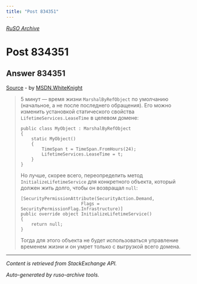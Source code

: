 ```yaml
---
title: "Post 834351"
---
```

<p><i><a href="https://github.com/MSDN-WhiteKnight/ruso-archive/">RuSO Archive</a></i></p>
<h1>Post 834351</h1>
<h2>Answer 834351</h2>
<p><a href="https://ru.stackoverflow.com/a/834351/">Source</a> - by <a href="https://ru.stackoverflow.com/users/240512/msdn-whiteknight">MSDN.WhiteKnight</a></p>
<blockquote>
<p>5 минут — время жизни <code>MarshalByRefObject</code> по умолчанию (начальное, а не после последнего обращения). Его можно изменить установкой статического свойства <code>LifetimeServices.LeaseTime</code> в целевом домене:</p>

<pre><code>public class MyObject : MarshalByRefObject
{
    static MyObject()
    {
        TimeSpan t = TimeSpan.FromHours(24);
        LifetimeServices.LeaseTime = t;
    }
}
</code></pre>

<p>Но лучше, скорее всего, переопределить метод <code>InitializeLifetimeService</code> для конкретного объекта, который должен жить долго, чтобы он возвращал <code>null</code>: </p>

<pre><code>[SecurityPermissionAttribute(SecurityAction.Demand,
                       Flags = SecurityPermissionFlag.Infrastructure)]
public override object InitializeLifetimeService()
{
    return null;
}
</code></pre>

<p>Тогда для этого объекта не будет использоваться управление временем жизни и он умрет только с выгрузкой всего домена. </p>

</blockquote>
<hr/>
<p><i>Content is retrieved from StackExchange API. </i></p>
<p><i>Auto-generated by ruso-archive tools. </i></p>
